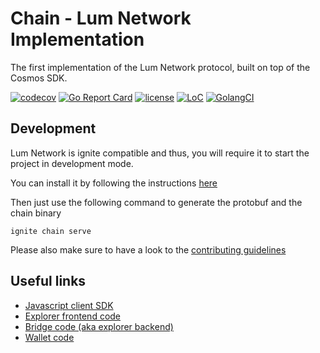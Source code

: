 # Chain - Lum Network Implementation
The first implementation of the Lum Network protocol, built on top of the Cosmos SDK.

[![codecov](https://codecov.io/gh/lum-network/chain/branch/master/graph/badge.svg)](https://codecov.io/gh/lum-network/chain)
[![Go Report Card](https://goreportcard.com/badge/github.com/lum-network/chain)](https://goreportcard.com/report/github.com/lum-network/chain)
[![license](https://img.shields.io/github/license/lum-network/chain.svg)](https://github.com/lum-network/chain/blob/main/LICENSE)
[![LoC](https://tokei.rs/b1/github.com/lum-network/chain)](github.com/lum-network/chain)
[![GolangCI](https://golangci.com/badges/github.com/lum-network/chain.svg)](https://golangci.com/r/github.com/lum-network/chain)

## Development

Lum Network is ignite compatible and thus, you will require it to start the project in development mode.

You can install it by following the instructions [here](https://docs.ignite.com/)

Then just use the following command to generate the protobuf and the chain binary

    ignite chain serve

Please also make sure to have a look to the [contributing guidelines](https://github.com/lum-network/chain/blob/master/CONTRIBUTING.md)

## Useful links

* [Javascript client SDK](https://github.com/lum-network/sdk-javascript)
* [Explorer frontend code](https://github.com/lum-network/explorer)
* [Bridge code (aka explorer backend)](https://github.com/lum-network/chain-bridge)
* [Wallet code](https://github.com/lum-network/wallet)
